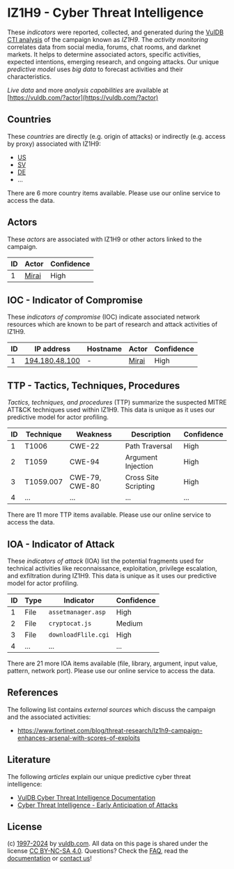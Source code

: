 # IZ1H9 - Cyber Threat Intelligence

These _indicators_ were reported, collected, and generated during the [VulDB CTI analysis](https://vuldb.com/?kb.cti) of the campaign known as _IZ1H9_. The _activity monitoring_ correlates data from social media, forums, chat rooms, and darknet markets. It helps to determine associated actors, specific activities, expected intentions, emerging research, and ongoing attacks. Our unique _predictive model_ uses _big data_ to forecast activities and their characteristics.

_Live data_ and more _analysis capabilities_ are available at [https://vuldb.com/?actor](https://vuldb.com/?actor)

## Countries

These _countries_ are directly (e.g. origin of attacks) or indirectly (e.g. access by proxy) associated with IZ1H9:

* [US](https://vuldb.com/?country.us)
* [SV](https://vuldb.com/?country.sv)
* [DE](https://vuldb.com/?country.de)
* ...

There are 6 more country items available. Please use our online service to access the data.

## Actors

These _actors_ are associated with IZ1H9 or other actors linked to the campaign.

ID | Actor | Confidence
-- | ----- | ----------
1 | [Mirai](https://vuldb.com/?actor.mirai) | High

## IOC - Indicator of Compromise

These _indicators of compromise_ (IOC) indicate associated network resources which are known to be part of research and attack activities of IZ1H9.

ID | IP address | Hostname | Actor | Confidence
-- | ---------- | -------- | ----- | ----------
1 | [194.180.48.100](https://vuldb.com/?ip.194.180.48.100) | - | [Mirai](https://vuldb.com/?actor.mirai) | High

## TTP - Tactics, Techniques, Procedures

_Tactics, techniques, and procedures_ (TTP) summarize the suspected MITRE ATT&CK techniques used within IZ1H9. This data is unique as it uses our predictive model for actor profiling.

ID | Technique | Weakness | Description | Confidence
-- | --------- | -------- | ----------- | ----------
1 | T1006 | CWE-22 | Path Traversal | High
2 | T1059 | CWE-94 | Argument Injection | High
3 | T1059.007 | CWE-79, CWE-80 | Cross Site Scripting | High
4 | ... | ... | ... | ...

There are 11 more TTP items available. Please use our online service to access the data.

## IOA - Indicator of Attack

These _indicators of attack_ (IOA) list the potential fragments used for technical activities like reconnaissance, exploitation, privilege escalation, and exfiltration during IZ1H9. This data is unique as it uses our predictive model for actor profiling.

ID | Type | Indicator | Confidence
-- | ---- | --------- | ----------
1 | File | `assetmanager.asp` | High
2 | File | `cryptocat.js` | Medium
3 | File | `downloadFlile.cgi` | High
4 | ... | ... | ...

There are 21 more IOA items available (file, library, argument, input value, pattern, network port). Please use our online service to access the data.

## References

The following list contains _external sources_ which discuss the campaign and the associated activities:

* https://www.fortinet.com/blog/threat-research/Iz1h9-campaign-enhances-arsenal-with-scores-of-exploits

## Literature

The following _articles_ explain our unique predictive cyber threat intelligence:

* [VulDB Cyber Threat Intelligence Documentation](https://vuldb.com/?kb.cti)
* [Cyber Threat Intelligence - Early Anticipation of Attacks](https://www.scip.ch/en/?labs.20201022)

## License

(c) [1997-2024](https://vuldb.com/?kb.changelog) by [vuldb.com](https://vuldb.com/?kb.about). All data on this page is shared under the license [CC BY-NC-SA 4.0](https://creativecommons.org/licenses/by-nc-sa/4.0/). Questions? Check the [FAQ](https://vuldb.com/?kb.faq), read the [documentation](https://vuldb.com/?kb) or [contact us](https://vuldb.com/?contact)!
